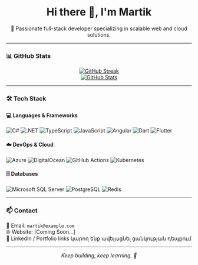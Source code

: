 <h1 align="center">Hi there 👋, I'm Martik</h1>
<p align="center">
  🚀 Passionate full-stack developer specializing in scalable web and cloud solutions.
</p>

---

### 📊 GitHub Stats

<p align="center">
  <a href="https://git.io/streak-stats">
    <img src="https://streak-stats.demolab.com?user=Martik2002&theme=tokyonight&border_radius=5" alt="GitHub Streak" />
  </a>
  <br />
  <a href="https://github.com/anuraghazra/github-readme-stats">
    <img src="https://github-readme-stats.vercel.app/api?username=Martik2002&show_icons=true&theme=tokyonight&hide_border=true" alt="GitHub Stats" />
  </a>
</p>

---

### 🛠️ Tech Stack

#### 💻 Languages & Frameworks
![C#](https://img.shields.io/badge/c%23-%23239120.svg?style=flat&logo=csharp&logoColor=white)
![.NET](https://img.shields.io/badge/.NET-5C2D91?style=flat&logo=.net&logoColor=white)
![TypeScript](https://img.shields.io/badge/typescript-%23007ACC.svg?style=flat&logo=typescript&logoColor=white)
![JavaScript](https://img.shields.io/badge/javascript-%23323330.svg?style=flat&logo=javascript&logoColor=%23F7DF1E)
![Angular](https://img.shields.io/badge/angular-%23DD0031.svg?style=flat&logo=angular&logoColor=white)
![Dart](https://img.shields.io/badge/dart-%230175C2.svg?style=flat&logo=dart&logoColor=white)
![Flutter](https://img.shields.io/badge/flutter-%2302569B.svg?style=flat&logo=flutter&logoColor=white)

#### ☁️ DevOps & Cloud
![Azure](https://img.shields.io/badge/azure-%230072C6.svg?style=flat&logo=microsoftazure&logoColor=white)
![DigitalOcean](https://img.shields.io/badge/DigitalOcean-%230167ff.svg?style=flat&logo=digitalOcean&logoColor=white)
![GitHub Actions](https://img.shields.io/badge/github%20actions-%232671E5.svg?style=flat&logo=githubactions&logoColor=white)
![Kubernetes](https://img.shields.io/badge/Kubernetes-326CE5.svg?style=flat&logo=kubernetes&logoColor=white)

#### 🗄️ Databases
![Microsoft SQL Server](https://img.shields.io/badge/Microsoft%20SQL%20Server-CC2927?style=flat&logo=microsoft%20sql%20server&logoColor=white)
![PostgreSQL](https://img.shields.io/badge/postgres-%23316192.svg?style=flat&logo=postgresql&logoColor=white)
![Redis](https://img.shields.io/badge/redis-%23DD0031.svg?style=flat&logo=redis&logoColor=white)

---

### 📫 Contact

📧 Email: `martik@example.com`  
🌐 Website: [Coming Soon...]  
💼 LinkedIn / Portfolio links կարող ենք ավելացնել ցանկության դեպքում

---

<p align="center">
  <i>Keep building, keep learning. 🚀</i>
</p>

